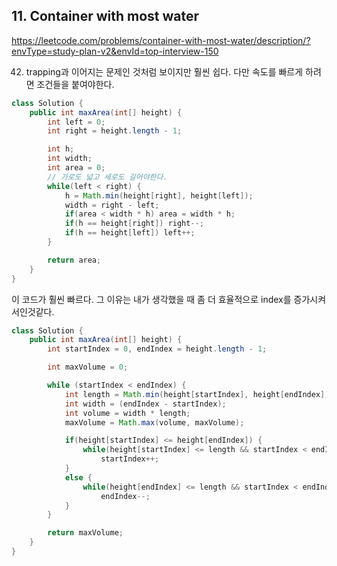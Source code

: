 ## 11. Container with most water
https://leetcode.com/problems/container-with-most-water/description/?envType=study-plan-v2&envId=top-interview-150

42. trapping과 이어지는 문제인 것처럼 보이지만 훨씬 쉽다. 
다만 속도를 빠르게 하려면 조건들을 붙여야한다. 
```java
class Solution {
    public int maxArea(int[] height) {
        int left = 0; 
        int right = height.length - 1;

        int h;
        int width;
        int area = 0;
        // 가로도 넓고 세로도 길어야한다. 
        while(left < right) {
            h = Math.min(height[right], height[left]);
            width = right - left;
            if(area < width * h) area = width * h;
            if(h == height[right]) right--;
            if(h == height[left]) left++;
        }

        return area;
    }
}
```

이 코드가 훨씬 빠르다. 그 이유는 내가 생각했을 때 좀 더 효율적으로 index를 증가시켜서인것같다.
```java
class Solution {
    public int maxArea(int[] height) {
        int startIndex = 0, endIndex = height.length - 1;

        int maxVolume = 0;

        while (startIndex < endIndex) {
            int length = Math.min(height[startIndex], height[endIndex]);
            int width = (endIndex - startIndex);
            int volume = width * length;
            maxVolume = Math.max(volume, maxVolume);

            if(height[startIndex] <= height[endIndex]) {
                while(height[startIndex] <= length && startIndex < endIndex) 
                    startIndex++;
            }
            else {
                while(height[endIndex] <= length && startIndex < endIndex) 
                    endIndex--;
            }
        }

        return maxVolume;
    }
}
```